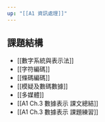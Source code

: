 ```yaml
---
up: "[[A1 資訊處理]]"
---
```

## 課題結構
- [[數字系統與表示法]]
- [[字符編碼]]
- [[條碼編碼]]
- [[模疑及數碼數據]]
- [[多媒體]]
- [[A1 Ch.3 數據表示 課文總結]]
- [[A1 Ch.3 數據表示 課題練習]]